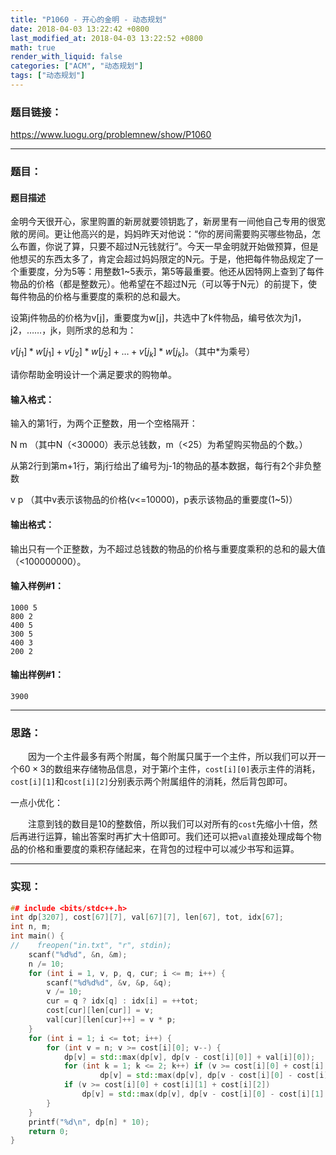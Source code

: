 ```yaml
---
title: "P1060 - 开心的金明 - 动态规划"
date: 2018-04-03 13:22:42 +0800
last_modified_at: 2018-04-03 13:22:52 +0800
math: true
render_with_liquid: false
categories: ["ACM", "动态规划"]
tags: ["动态规划"]
---
```


### 题目链接：

https://www.luogu.org/problemnew/show/P1060

---
### 题目：

#### 题目描述

金明今天很开心，家里购置的新房就要领钥匙了，新房里有一间他自己专用的很宽敞的房间。更让他高兴的是，妈妈昨天对他说：“你的房间需要购买哪些物品，怎么布置，你说了算，只要不超过N元钱就行”。今天一早金明就开始做预算，但是他想买的东西太多了，肯定会超过妈妈限定的N元。于是，他把每件物品规定了一个重要度，分为5等：用整数1~5表示，第5等最重要。他还从因特网上查到了每件物品的价格（都是整数元）。他希望在不超过N元（可以等于N元）的前提下，使每件物品的价格与重要度的乘积的总和最大。

设第j件物品的价格为v[j]，重要度为w[j]，共选中了k件物品，编号依次为j1，j2，……，jk，则所求的总和为：

$v[j_1]*w[j_1]+v[j_2]*w[j_2]+ …+v[j_k]*w[j_k]$。（其中*为乘号）

请你帮助金明设计一个满足要求的购物单。

#### 输入格式：
输入的第1行，为两个正整数，用一个空格隔开：

N m （其中N（<30000）表示总钱数，m（<25）为希望购买物品的个数。）

从第2行到第m+1行，第j行给出了编号为j-1的物品的基本数据，每行有2个非负整数

v p （其中v表示该物品的价格(v<=10000)，p表示该物品的重要度(1~5)）

#### 输出格式：
输出只有一个正整数，为不超过总钱数的物品的价格与重要度乘积的总和的最大值（<100000000）。

#### 输入样例#1：
```
1000 5
800 2
400 5
300 5
400 3
200 2
```
#### 输出样例#1：
```
3900
```

---
### 思路：

&emsp;&emsp;因为一个主件最多有两个附属，每个附属只属于一个主件，所以我们可以开一个$60 \times 3$的数组来存储物品信息，对于第$i$个主件，`cost[i][0]`表示主件的消耗，`cost[i][1]`和`cost[i][2]`分别表示两个附属组件的消耗，然后背包即可。

一点小优化：

&emsp;&emsp;注意到钱的数目是10的整数倍，所以我们可以对所有的`cost`先缩小十倍，然后再进行运算，输出答案时再扩大十倍即可。我们还可以把`val`直接处理成每个物品的价格和重要度的乘积存储起来，在背包的过程中可以减少书写和运算。

---
### 实现：

```cpp
## include <bits/stdc++.h>
int dp[3207], cost[67][7], val[67][7], len[67], tot, idx[67];
int n, m;
int main() {
//    freopen("in.txt", "r", stdin);
    scanf("%d%d", &n, &m);
    n /= 10;
    for (int i = 1, v, p, q, cur; i <= m; i++) {
        scanf("%d%d%d", &v, &p, &q);
        v /= 10;
        cur = q ? idx[q] : idx[i] = ++tot;
        cost[cur][len[cur]] = v;
        val[cur][len[cur]++] = v * p;
    }
    for (int i = 1; i <= tot; i++) {
        for (int v = n; v >= cost[i][0]; v--) {
            dp[v] = std::max(dp[v], dp[v - cost[i][0]] + val[i][0]);
            for (int k = 1; k <= 2; k++) if (v >= cost[i][0] + cost[i][k])
                    dp[v] = std::max(dp[v], dp[v - cost[i][0] - cost[i][k]] + val[i][0] + val[i][k]);
            if (v >= cost[i][0] + cost[i][1] + cost[i][2])
                dp[v] = std::max(dp[v], dp[v - cost[i][0] - cost[i][1] - cost[i][2]] + val[i][0] + val[i][1] + val[i][2]);
        }
    }
    printf("%d\n", dp[n] * 10);
    return 0;
}
```